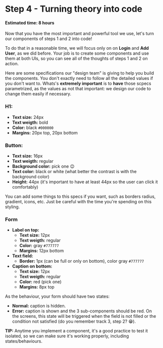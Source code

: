 # Step 4 - Turning theory into code
#### Estimated time: 8 hours

Now that you have the most important and powerful tool we use, let's turn our components of steps 1 and 2 into code!

To do that in a reasonable time, we will focus only on on **Login** and **Add User**, as we did before. Your job is to create some components and use them at both UIs, so you can see all of the thoughts of steps 1 and 2 on action.

Here are some specifications our "design team" is giving to help you build the components. You don't exactly need to follow all the detailed values if you don't want to. Whats's __extremely important__ is to __have__ those scpecs parametrized, as the values as not that important: we design our code to change them easily if necessary.

### H1: 
+ __Text size:__ 24px
+ __Text weigth:__ bold
+ __Color:__ black `#000000`
+ __Margins:__ 20px top, 20px bottom

### Button: 
+ __Text size:__ 16px
+ __Text weigth:__ regular
+ __Background color:__ pick one 😉
+ __Text color:__ black or white (what better the contrast is with the background color)
+ __Height:__ 44px (it's important to have at least 44px so the user can click it comfortably)

You can add some things to this specs if you want, such as borders radius, gradient, icons, etc. Just be careful with the time you're spending on this styling.

### Form
+ __Label on top:__
  + __Text size:__ 12px
  + __Text weigth:__ regular
  + __Color:__ gray `#777777`
  + __Margins:__ 12px bottom
+ __Text field:__
  + __Border:__ 1px (can be full or only on bottom), color gray `#777777`
+ __Caption on bottom:__
  + __Text size:__ 12px
  + __Text weigth:__ regular
  + __Color:__ red (pick one)
  + __Margins:__ 8px top

As the behaviour, your form should have two states:

+ __Normal:__ caption is hidden.
+ __Error:__ caption is shown and the 3 sub-components should be red. On the screens, this state will be triggered when the field is not filled or the condition not satisfied (do you remember track 3, step 2? 😁).

**TIP:** Anytime you implement a component, it's a good practice to test it isolated, so we can make sure it's working properly, including states/behaviours.

